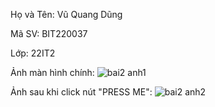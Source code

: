 Họ và Tên: Vũ Quang Dũng

Mã SV: BIT220037

Lớp: 22IT2

Ảnh màn hình chính:
![bai2 anh1](https://github.com/coder1357642/bai-2-di-dong/assets/45459141/dd6a3ca2-3086-4a1c-a93f-647c21b14a47)

Ảnh sau khi click nút "PRESS ME":
![bai2 anh2](https://github.com/coder1357642/bai-2-di-dong/assets/45459141/7bbcfae7-125c-47f5-b02a-d325d8b4557e)
